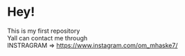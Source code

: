 # Hey!
This is my first repository <br>
Yall can contact me through<br>
INSTRAGRAM => https://www.instagram.com/om_mhaske7/
